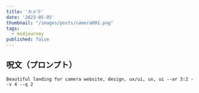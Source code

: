 ```yaml
---
title: 'カメラ'
date: '2023-05-05'
thumbnail: "/images/posts/camera001.png"
tags:
  - midjourney
published: false
---
```


## 呪文（プロンプト）
```
Beautiful landing for camera website, design, ux/ui, ux, ui --ar 3:2 --v 4 --q 2
```